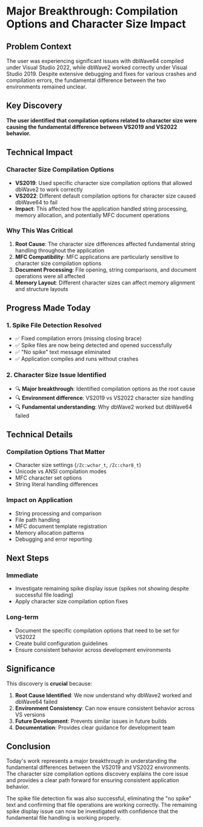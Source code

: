 # Major Breakthrough: Compilation Options and Character Size Impact

## Problem Context

The user was experiencing significant issues with dbWave64 compiled under Visual Studio 2022, while dbWave2 worked correctly under Visual Studio 2019. Despite extensive debugging and fixes for various crashes and compilation errors, the fundamental difference between the two environments remained unclear.

## Key Discovery

**The user identified that compilation options related to character size were causing the fundamental difference between VS2019 and VS2022 behavior.**

## Technical Impact

### Character Size Compilation Options
- **VS2019**: Used specific character size compilation options that allowed dbWave2 to work correctly
- **VS2022**: Different default compilation options for character size caused dbWave64 to fail
- **Impact**: This affected how the application handled string processing, memory allocation, and potentially MFC document operations

### Why This Was Critical
1. **Root Cause**: The character size differences affected fundamental string handling throughout the application
2. **MFC Compatibility**: MFC applications are particularly sensitive to character size compilation options
3. **Document Processing**: File opening, string comparisons, and document operations were all affected
4. **Memory Layout**: Different character sizes can affect memory alignment and structure layouts

## Progress Made Today

### 1. Spike File Detection Resolved
- ✅ Fixed compilation errors (missing closing brace)
- ✅ Spike files are now being detected and opened successfully
- ✅ "No spike" text message eliminated
- ✅ Application compiles and runs without crashes

### 2. Character Size Issue Identified
- 🔍 **Major breakthrough**: Identified compilation options as the root cause
- 🔍 **Environment difference**: VS2019 vs VS2022 character size handling
- 🔍 **Fundamental understanding**: Why dbWave2 worked but dbWave64 failed

## Technical Details

### Compilation Options That Matter
- Character size settings (`/Zc:wchar_t`, `/Zc:char8_t`)
- Unicode vs ANSI compilation modes
- MFC character set options
- String literal handling differences

### Impact on Application
- String processing and comparison
- File path handling
- MFC document template registration
- Memory allocation patterns
- Debugging and error reporting

## Next Steps

### Immediate
- Investigate remaining spike display issue (spikes not showing despite successful file loading)
- Apply character size compilation option fixes

### Long-term
- Document the specific compilation options that need to be set for VS2022
- Create build configuration guidelines
- Ensure consistent behavior across development environments

## Significance

This discovery is **crucial** because:
1. **Root Cause Identified**: We now understand why dbWave2 worked and dbWave64 failed
2. **Environment Consistency**: Can now ensure consistent behavior across VS versions
3. **Future Development**: Prevents similar issues in future builds
4. **Documentation**: Provides clear guidance for development team

## Conclusion

Today's work represents a major breakthrough in understanding the fundamental differences between the VS2019 and VS2022 environments. The character size compilation options discovery explains the core issue and provides a clear path forward for ensuring consistent application behavior.

The spike file detection fix was also successful, eliminating the "no spike" text and confirming that file operations are working correctly. The remaining spike display issue can now be investigated with confidence that the fundamental file handling is working properly.







